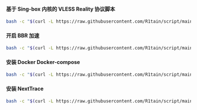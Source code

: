 #### 基于 Sing-box 内核的 VLESS Reality 协议脚本

```bash
bash -c "$(curl -L https://raw.githubusercontent.com/R1tain/script/main/reality.sh)"
```
#### 开启 BBR 加速
```bash
bash -c "$(curl -L https://raw.githubusercontent.com/R1tain/script/main/bbr.sh)"
```
#### 安装 Docker Docker-compose 
```bash
bash -c "$(curl -L https://raw.githubusercontent.com/R1tain/script/main/docker.sh)"
```

#### 安装 NextTrace
```bash
bash -c "$(curl -L https://raw.githubusercontent.com/R1tain/script/main/nexttrace.sh)"
```
